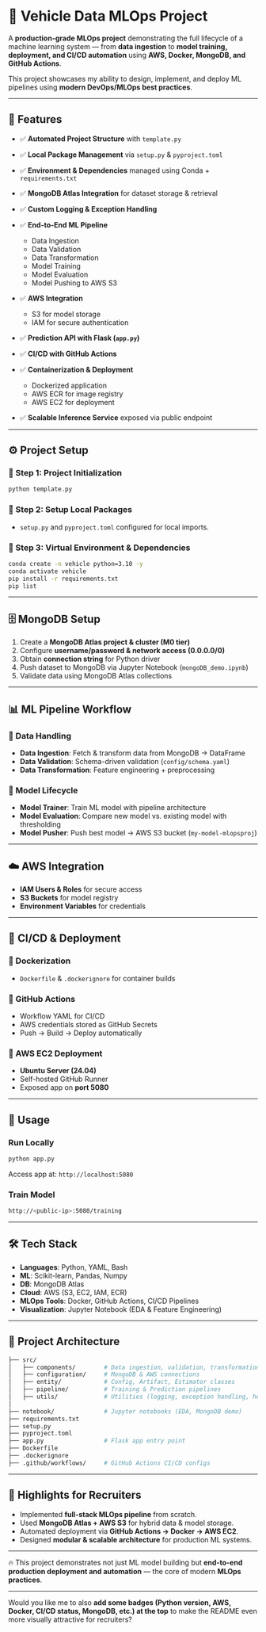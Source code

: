 

# 🚗 Vehicle Data MLOps Project

A **production-grade MLOps project** demonstrating the full lifecycle of a machine learning system — from **data ingestion** to **model training, deployment, and CI/CD automation** using **AWS, Docker, MongoDB, and GitHub Actions**.

This project showcases my ability to design, implement, and deploy ML pipelines using **modern DevOps/MLOps best practices**.

---

## 📌 Features

* ✅ **Automated Project Structure** with `template.py`
* ✅ **Local Package Management** via `setup.py` & `pyproject.toml`
* ✅ **Environment & Dependencies** managed using Conda + `requirements.txt`
* ✅ **MongoDB Atlas Integration** for dataset storage & retrieval
* ✅ **Custom Logging & Exception Handling**
* ✅ **End-to-End ML Pipeline**

  * Data Ingestion
  * Data Validation
  * Data Transformation
  * Model Training
  * Model Evaluation
  * Model Pushing to AWS S3
* ✅ **AWS Integration**

  * S3 for model storage
  * IAM for secure authentication
* ✅ **Prediction API with Flask (`app.py`)**
* ✅ **CI/CD with GitHub Actions**
* ✅ **Containerization & Deployment**

  * Dockerized application
  * AWS ECR for image registry
  * AWS EC2 for deployment
* ✅ **Scalable Inference Service** exposed via public endpoint

---

## ⚙️ Project Setup

### 🔹 Step 1: Project Initialization

```bash
python template.py
```

### 🔹 Step 2: Setup Local Packages

* `setup.py` and `pyproject.toml` configured for local imports.

### 🔹 Step 3: Virtual Environment & Dependencies

```bash
conda create -n vehicle python=3.10 -y
conda activate vehicle
pip install -r requirements.txt
pip list
```

---

## 🗄️ MongoDB Setup

1. Create a **MongoDB Atlas project & cluster (M0 tier)**
2. Configure **username/password & network access (0.0.0.0/0)**
3. Obtain **connection string** for Python driver
4. Push dataset to MongoDB via Jupyter Notebook (`mongoDB_demo.ipynb`)
5. Validate data using MongoDB Atlas collections

---

## 📊 ML Pipeline Workflow

### 🔹 Data Handling

* **Data Ingestion**: Fetch & transform data from MongoDB → DataFrame
* **Data Validation**: Schema-driven validation (`config/schema.yaml`)
* **Data Transformation**: Feature engineering + preprocessing

### 🔹 Model Lifecycle

* **Model Trainer**: Train ML model with pipeline architecture
* **Model Evaluation**: Compare new model vs. existing model with thresholding
* **Model Pusher**: Push best model → AWS S3 bucket (`my-model-mlopsproj`)

---

## ☁️ AWS Integration

* **IAM Users & Roles** for secure access
* **S3 Buckets** for model registry
* **Environment Variables** for credentials

---

## 🐳 CI/CD & Deployment

### 🔹 Dockerization

* `Dockerfile` & `.dockerignore` for container builds

### 🔹 GitHub Actions

* Workflow YAML for CI/CD
* AWS credentials stored as GitHub Secrets
* Push → Build → Deploy automatically

### 🔹 AWS EC2 Deployment

* **Ubuntu Server (24.04)**
* Self-hosted GitHub Runner
* Exposed app on **port 5080**

---

## 🚀 Usage

### Run Locally

```bash
python app.py
```

Access app at: `http://localhost:5080`

### Train Model

```bash
http://<public-ip>:5080/training
```

---

## 🛠️ Tech Stack

* **Languages**: Python, YAML, Bash
* **ML**: Scikit-learn, Pandas, Numpy
* **DB**: MongoDB Atlas
* **Cloud**: AWS (S3, EC2, IAM, ECR)
* **MLOps Tools**: Docker, GitHub Actions, CI/CD Pipelines
* **Visualization**: Jupyter Notebook (EDA & Feature Engineering)

---

## 📌 Project Architecture

```bash
├── src/
│   ├── components/        # Data ingestion, validation, transformation, trainer
│   ├── configuration/     # MongoDB & AWS connections
│   ├── entity/            # Config, Artifact, Estimator classes
│   ├── pipeline/          # Training & Prediction pipelines
│   ├── utils/             # Utilities (logging, exception handling, helpers)
│
├── notebook/              # Jupyter notebooks (EDA, MongoDB demo)
├── requirements.txt
├── setup.py
├── pyproject.toml
├── app.py                 # Flask app entry point
├── Dockerfile
├── .dockerignore
├── .github/workflows/     # GitHub Actions CI/CD configs
```

---

## 🌟 Highlights for Recruiters

* Implemented **full-stack MLOps pipeline** from scratch.
* Used **MongoDB Atlas + AWS S3** for hybrid data & model storage.
* Automated deployment via **GitHub Actions → Docker → AWS EC2**.
* Designed **modular & scalable architecture** for production ML systems.

---

🔥 This project demonstrates not just ML model building but **end-to-end production deployment and automation** — the core of modern **MLOps practices**.

---

Would you like me to also **add some badges (Python version, AWS, Docker, CI/CD status, MongoDB, etc.) at the top** to make the README even more visually attractive for recruiters?
